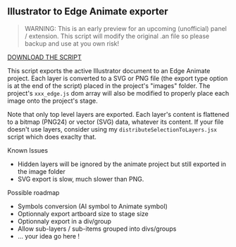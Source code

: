 Illustrator to Edge Animate exporter
---------

>WARNING: This is an early preview for an upcoming (unofficial) panel / extension. This script will modify the original .an file so please backup and use at you own risk!

[DOWNLOAD THE SCRIPT](https://raw.github.com/davidderaedt/CSscripts/master/illustrator/export2EdgeAnimate/export2Animate.jsxbin)

This script exports the active Illustrator document to an Edge Animate project. Each layer is converted to a SVG or PNG file (the export type option is at the end of the script) placed in the project's "images" folder. The project's `xxx_edge.js` dom array will also be modified to properly place each image onto the project's stage.

Note that only top level layers are exported. Each layer's content is flattened to a bitmap (PNG24) or vector (SVG) data, whatever its content. If your file doesn't use layers, consider using my `distributeSelectionToLayers.jsx` script which does exaclty that.


Known Issues

* Hidden layers will be ignored by the animate project but still exported in the image folder
* SVG export is slow, much slower than PNG.

Possible roadmap

* Symbols conversion (AI symbol to Animate symbol)
* Optionnaly export artboard size to stage size
* Optionnaly export in a div/group
* Allow sub-layers / sub-items grouped into divs/groups
* … your idea go here !
